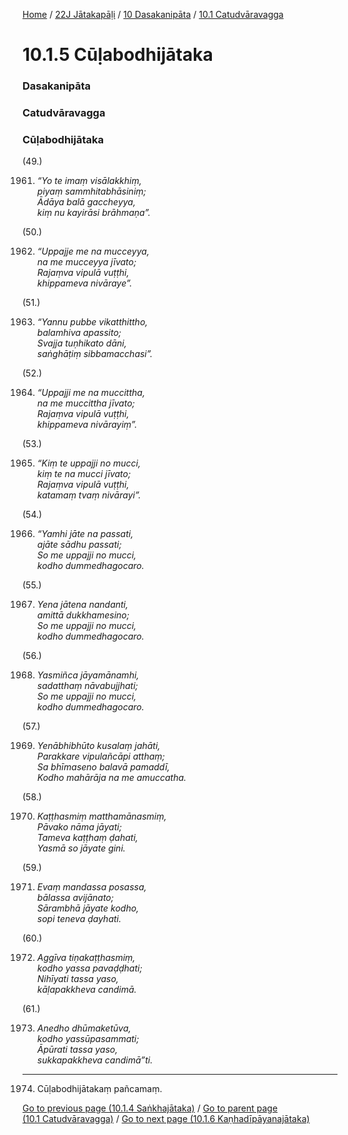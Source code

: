 
[Home](/) / [22J Jātakapāḷi](../../../22J.md) / [10 Dasakanipāta](../../10.md) / [10.1 Catudvāravagga](../10.1.md)

# 10.1.5 Cūḷabodhijātaka

### Dasakanipāta

### Catudvāravagga

### Cūḷabodhijātaka

(49.)

1961. _“Yo te imaṃ visālakkhiṃ,_  
_piyaṃ sammhitabhāsiniṃ;_  
_Ādāya balā gaccheyya,_  
_kiṃ nu kayirāsi brāhmaṇa”._  


(50.)

1962. _“Uppajje me na mucceyya,_  
_na me mucceyya jīvato;_  
_Rajaṃva vipulā vuṭṭhi,_  
_khippameva nivāraye”._  


(51.)

1963. _“Yannu pubbe vikatthittho,_  
_balamhiva apassito;_  
_Svajja tuṇhikato dāni,_  
_saṅghāṭiṃ sibbamacchasi”._  


(52.)

1964. _“Uppajji me na muccittha,_  
_na me muccittha jīvato;_  
_Rajaṃva vipulā vuṭṭhi,_  
_khippameva nivārayiṃ”._  


(53.)

1965. _“Kiṃ te uppajji no mucci,_  
_kiṃ te na mucci jīvato;_  
_Rajaṃva vipulā vuṭṭhi,_  
_katamaṃ tvaṃ nivārayi”._  


(54.)

1966. _“Yamhi jāte na passati,_  
_ajāte sādhu passati;_  
_So me uppajji no mucci,_  
_kodho dummedhagocaro._  


(55.)

1967. _Yena jātena nandanti,_  
_amittā dukkhamesino;_  
_So me uppajji no mucci,_  
_kodho dummedhagocaro._  


(56.)

1968. _Yasmiñca jāyamānamhi,_  
_sadatthaṃ nāvabujjhati;_  
_So me uppajji no mucci,_  
_kodho dummedhagocaro._  


(57.)

1969. _Yenābhibhūto kusalaṃ jahāti,_  
_Parakkare vipulañcāpi atthaṃ;_  
_Sa bhīmaseno balavā pamaddī,_  
_Kodho mahārāja na me amuccatha._  


(58.)

1970. _Kaṭṭhasmiṃ matthamānasmiṃ,_  
_Pāvako nāma jāyati;_  
_Tameva kaṭṭhaṃ ḍahati,_  
_Yasmā so jāyate gini._  


(59.)

1971. _Evaṃ mandassa posassa,_  
_bālassa avijānato;_  
_Sārambhā jāyate kodho,_  
_sopi teneva ḍayhati._  


(60.)

1972. _Aggīva tiṇakaṭṭhasmiṃ,_  
_kodho yassa pavaḍḍhati;_  
_Nihīyati tassa yaso,_  
_kāḷapakkheva candimā._  


(61.)

1973. _Anedho dhūmaketūva,_  
_kodho yassūpasammati;_  
_Āpūrati tassa yaso,_  
_sukkapakkheva candimā”ti._  


---

1974. Cūḷabodhijātakaṃ pañcamaṃ.



[Go to previous page (10.1.4 Saṅkhajātaka)](10.1.4.md) / [Go to parent page (10.1 Catudvāravagga)](../10.1.md) / [Go to next page (10.1.6 Kaṇhadīpāyanajātaka)](10.1.6.md)


